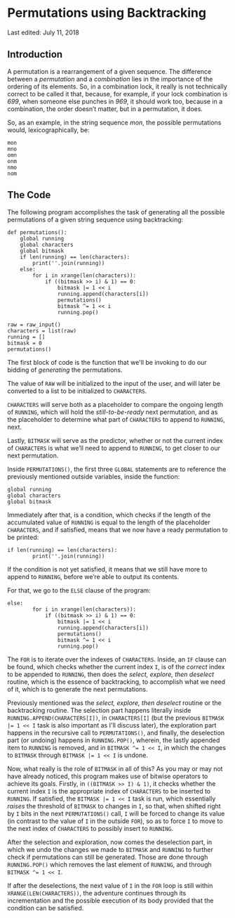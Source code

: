 Permutations using Backtracking
===============================

<div class="center">Last edited: July 11, 2018</div>


Introduction
------------

A permutation is a rearrangement of a given sequence. The difference between a _permutation_ and a
_combination_ lies in the importance of the ordering of its elements. So, in a combination lock, it
really is not technically correct to be called it that, because, for example, if your lock
combination is _699_, when someone else punches in _969_, it should work too, because in a
combination, the order doesn’t matter, but in a permutation, it does.

So, as an example, in the string sequence _mon_, the possible permutations would, lexicographically,
be:

```
mon
mno
omn
onm
nmo
nom
```


The Code
--------

The following program accomplishes the task of generating all the possible permutations of a given
string sequence using backtracking:

```
def permutations():
    global running
    global characters
    global bitmask
    if len(running) == len(characters):
        print(''.join(running))
    else:
        for i in xrange(len(characters)):
            if ((bitmask >> i) & 1) == 0:
                bitmask |= 1 << i
                running.append(characters[i])
                permutations()
                bitmask ^= 1 << i
                running.pop()

raw = raw_input()
characters = list(raw)
running = []
bitmask = 0
permutations()
```

The first block of code is the function that we'll be invoking to do our bidding of _generating_ the
permutations.

The value of `RAW` will be initialized to the input of the user, and will later be converted to a
list to be initialized to `CHARACTERS`.

`CHARACTERS` will serve both as a placeholder to compare the ongoing length of `RUNNING`, which will
hold the _still-to-be-ready_ next permutation, and as the placeholder to determine what part of
`CHARACTERS` to append to `RUNNING`, next.

Lastly, `BITMASK` will serve as the predictor, whether or not the current index of `CHARACTERS` is
what we’ll need to append to `RUNNING`, to get closer to our next permutation.

Inside `PERMUTATIONS()`, the first three `GLOBAL` statements are to reference the previously
mentioned outside variables, inside the function:

```
global running
global characters
global bitmask
```

Immediately after that, is a condition, which checks if the length of the accumulated value of
`RUNNING` is equal to the length of the placeholder `CHARACTERS`, and if satisfied, means that we
now have a ready permutation to be printed:

```
if len(running) == len(characters):
        print(''.join(running))
```

If the condition is not yet satisfied, it means that we still have more to append to `RUNNING`,
before we’re able to output its contents.

For that, we go to the `ELSE` clause of the program:

```
else:
        for i in xrange(len(characters)):
            if ((bitmask >> i) & 1) == 0:
                bitmask |= 1 << i
                running.append(characters[i])
                permutations()
                bitmask ^= 1 << i
                running.pop()
```

The `FOR` is to iterate over the indexes of `CHARACTERS`. Inside, an `IF` clause can be found, which
checks whether the current index `I`, is of the _correct_ index to be appended to `RUNNING`, then
does the _select, explore, then deselect_ routine, which is the essence of backtracking, to
accomplish what we need of it, which is to generate the next permutations.

Previously mentioned was the _select, explore, then deselect_ routine or the backtracking
routine. The selection part happens literally inside `RUNNING.APPEND(CHARACTERS[I])`, in
`CHARACTERS[I]` (but the previous `BITMASK |= 1 << I` task is also important as I'll discuss later),
the exploration part happens in the recursive call to `PERMUTATIONS()`, and finally, the deselection
part (or undoing) happens in `RUNNING.POP()`, wherein, the lastly appended item to `RUNNING` is
removed, and in `BITMASK ^= 1 << I`, in which the changes to `BITMASK` through `BITMASK |= 1 << I`
is undone.

Now, what really is the role of `BITMASK` in all of this? As you may or may not have already
noticed, this program makes use of bitwise operators to achieve its goals. Firstly, in 
`((BITMASK >> I) & 1)`, it checks whether the current index `I` is the appropriate index of 
`CHARACTERS` to be inserted to `RUNNING`. If satisfied, the `BITMASK |= 1 << I` task is run, which 
essentially _raises_ the threshold of `BITMASK` to changes in `I`, so that, when shifted right by 
`I` bits in the next `PERMUTATIONS()` call, `I` will be forced to change its value (in contrast to 
the value of `I` in the outside `FOR`), so as to force `I` to move to the next index of `CHARACTERS` 
to possibly insert to `RUNNING`.

After the selection and exploration, now comes the deselection part, in which we undo the changes we
made to `BITMASK` and `RUNNING` to further check if permutations can still be generated. Those are
done through `RUNNING.POP()` which removes the last element of `RUNNING`, and through 
`BITMASK ^= 1 << I`.

If after the deselections, the next value of `I` in the `FOR` loop is still within
`XRANGE(LEN(CHARACTERS))`, the adventure continues through its incrementation and the possible
execution of its body provided that the condition can be satisfied.
